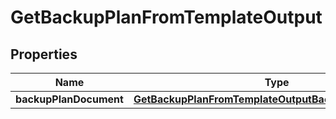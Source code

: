

# GetBackupPlanFromTemplateOutput


## Properties

| Name | Type | Description | Notes |
|------------ | ------------- | ------------- | -------------|
|**backupPlanDocument** | [**GetBackupPlanFromTemplateOutputBackupPlanDocument**](GetBackupPlanFromTemplateOutputBackupPlanDocument.md) |  |  [optional] |



